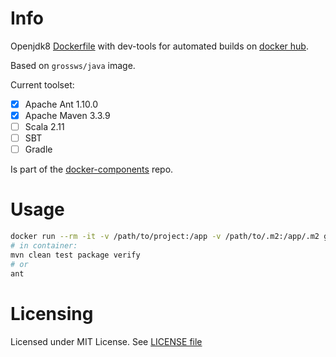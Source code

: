 # Info

Openjdk8 [Dockerfile][df] with dev-tools for automated builds on [docker hub][dhub].

Based on `grossws/java` image.

Current toolset:

- [x] Apache Ant 1.10.0
- [x] Apache Maven 3.3.9
- [ ] Scala 2.11
- [ ] SBT
- [ ] Gradle

Is part of the [docker-components][dcomp] repo.

# Usage

```bash
docker run --rm -it -v /path/to/project:/app -v /path/to/.m2:/app/.m2 grossws/java-dev
# in container:
mvn clean test package verify
# or
ant
```

[df]: http://docs.docker.com/reference/builder/ "Dockerfile reference"
[dhub]: https://hub.docker.com/u/grossws/
[dcomp]: https://github.com/grossws/docker-components


# Licensing

Licensed under MIT License. See [LICENSE file](LICENSE)
